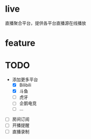 # live

直播聚合平台，提供各平台直播源在线播放

# feature

# TODO

- 添加更多平台
    - [x] Bilibili
    - [x] 斗鱼
    - [ ] 虎牙
    - [ ] 企鹅电竞
    - [ ] ...
- [ ] 房间订阅
- [ ] 开播提醒
- [ ] 直播录制